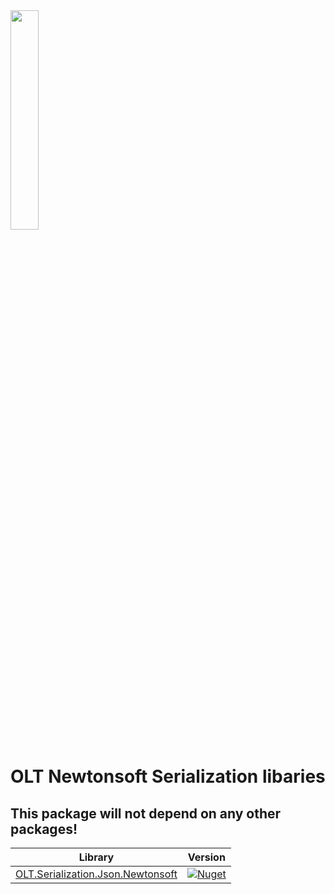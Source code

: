 <img src="https://user-images.githubusercontent.com/1365728/127748628-47575d74-a2fb-4539-a31e-74d8b435fc21.png" width="30%" >

# OLT Newtonsoft Serialization libaries

## This package will not depend on any other packages!

| Library                                                                                | Version                                                                                                                                        |
| -------------------------------------------------------------------------------------- | ---------------------------------------------------------------------------------------------------------------------------------------------- |
| [OLT.Serialization.Json.Newtonsoft](./src/OLT.Serialization.Json.Newtonsoft/README.md) | [![Nuget](https://img.shields.io/nuget/v/OLT.Serialization.Json.Newtonsoft)](https://www.nuget.org/packages/OLT.Serialization.Json.Newtonsoft) |
